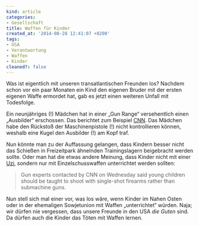 ```yaml
---
kind: article
categories:
- Gesellschaft
title: Waffen für Kinder
created_at: '2014-08-28 12:41:07 +0200'
tags:
- USA
- Verantwortung
- Waffen
- Kinder
cleaned?: false
---
```


Was ist eigentlich mit unseren transatlantischen Freunden los? Nach­dem
schon vor ein paar Monaten ein Kind den eigenen Bruder mit der ersten
eigenen Waffe ermordet hat, gab es jetzt einen weiteren Unfall mit
Todesfolge.

Ein neunjähriges (!) Mädchen hat in einer „Gun Range“ versehentlich
einen „Ausbilder“ erschossen. Das berichtet zum Beispiel
[CNN](http://edition.cnn.com/2014/08/26/us/arizona-girl-fatal-shooting-accident/index.html).
Das Mädchen habe den Rückstoß der Maschinenpistole (!) nicht
kon­t­rol­lieren können, weshalb eine Kugel den Ausbilder (!) am Kopf
traf.

Nun könnte man zu der Auffassung gelangen, dass Kindern besser nicht das
Schießen in Freizeitpark ähnelnden Trainingslagern bei­gebracht werden
sollte. Oder man hat die etwas andere Meinung, dass Kinder nicht mit
einer
[Uzi](https://de.wikipedia.org/wiki/Uzi "Wikipedia Artikel über die Uzi"),
sondern nur mit Einzelschusswaffen unterrichtet werden sollten:

> Gun experts contacted by CNN on Wednesday said young children should
> be taught to shoot with single-shot firearms rather than submachine
> guns.

Nun stell sich mal einer vor, was los wäre, wenn Kinder im Nahen Osten
oder in der ehemaligen Sowjetunion mit Waffen „unterrichtet“ würden.
Naja; wir dürfen nie vergessen, dass unsere Freunde in den USA *die
Guten* sind. Da dürfen auch die Kinder das Töten mit Waffen lernen.
